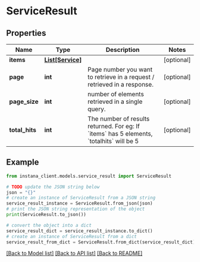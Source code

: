# ServiceResult


## Properties

Name | Type | Description | Notes
------------ | ------------- | ------------- | -------------
**items** | [**List[Service]**](Service.md) |  | [optional] 
**page** | **int** | Page number you want to retrieve in a request / retrieved in a response. | [optional] 
**page_size** | **int** | number of elements retrieved in a single query. | [optional] 
**total_hits** | **int** | The number of results returned. For eg: If &#x60;items&#x60; has 5 elements, &#x60;totalhits&#x60; will be 5 | [optional] 

## Example

```python
from instana_client.models.service_result import ServiceResult

# TODO update the JSON string below
json = "{}"
# create an instance of ServiceResult from a JSON string
service_result_instance = ServiceResult.from_json(json)
# print the JSON string representation of the object
print(ServiceResult.to_json())

# convert the object into a dict
service_result_dict = service_result_instance.to_dict()
# create an instance of ServiceResult from a dict
service_result_from_dict = ServiceResult.from_dict(service_result_dict)
```
[[Back to Model list]](../README.md#documentation-for-models) [[Back to API list]](../README.md#documentation-for-api-endpoints) [[Back to README]](../README.md)


